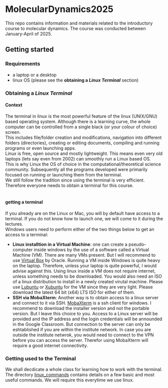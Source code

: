 # MolecularDynamics2025
This repo contains information and materials related to the introductory course to molecular dynamics. The course was conducted between January-April of 2025.

## Getting started
### Requirements
- a laptop or a desktop
- linux OS (please see the **obtaining a _Linux Terminal_** section)

### Obtaining a *Linux Terminal*
#### Context
The terminal in linux is the most powerful feature of the linux (UNIX/GNU) based operating system. Although there is a learning curve, the whole computer can be controlled from a single black (or your colour of choice) screen. </br>
This includes file/folder creation and modifications, navigation into different folders (directories), creating or editing documents, compiling and running programs or even launching apps. </br>
Linux is free, open source and mostly lightweight. This means even very old laptops (lets say even from 2002) can smoothly run a Linux based OS. </br>
This is why Linux the OS of choice in the computational/theoretical science community. Subsequently all the programs developed were primarily focused on running or launching them from the terminal.</br>
We still follow the tradition since using the terminal is very efficient. Therefore everyone needs to obtain a terminal for this course. </br>
</br>
#### getting a terminal
If you already are on the Linux or Mac, you will by default have access to a terminal. If you do not know how to launch one, we will come to it during the lectures.</br>
Windows users need to perform either of the two things below to get an access to a terminal:
- **Linux installtion in a Virtual Machine**: one can create a pseudo-computer inside windows by the use of a software called a Virtual Machine (VM). There are many VMs present. But I will recommend to use [Virtual Box](https://www.virtualbox.org/) by Oracle. Running a VM inside Windows is quite heavy on the laptop. Therefore, unless your laptop is quite powerful, I would advise against this. Using linux inside a VM does not require internet, unless something needs to be downloaded. You would also need an ISO of a linux distribution to install in a newly created virutal machine. Please use [Lubuntu](https://lubuntu.org/) or [Xubuntu](https://xubuntu.org/) for the VM since they are very light. Please download the latest 64 bit (x64) LTS ISO for either of them.
- **SSH via MobaXterm**: Another way is to obtain access to a linux server and connect to it via SSH. [MobaXterm](https://mobaxterm.mobatek.net/) is a ssh client for windows. I recommend to download the installer version and not the portable version. But I leave this choice to you. Access to a Linux server will be provided and the IP address and the login credentials will be announded in the Google Classroom. But connection to the server can only be eshtablished if you are within the institute network. In case you are outside the institute netwrok, you would need to connect to the VPN before you can access the server. Therefor using MobaXterm will require a good internet connectivity.</br>

### Getting used to the Terminal
We shall decdicate a whole class for learning how to work with the terminal. The directory [linux_commands]() contains details on a few basic and most useful commands. We will require this everytime we use linux.
